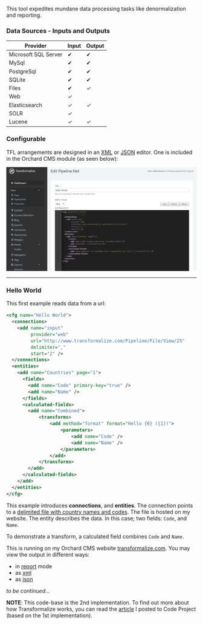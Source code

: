 This tool expedites mundane data processing tasks 
like denormalization and reporting.








### Data Sources - Inputs and Outputs

<table class="table table-condensed">
    <thead>
        <tr>
            <th>Provider</th>
            <th>Input</th>
            <th>Output</th>
        </tr>
    </thead>
    <tbody>
        <tr>
            <td>Microsoft SQL Server</td>
            <td>&#10004;</td>
            <td>&#10004;</td>
        </tr>
        <tr>
            <td>MySql</td>
            <td>&#10004;</td>
            <td>&#10004;</td>
        </tr>
        <tr>
            <td>PostgreSql</td>
            <td>&#10004;</td>
            <td>&#10004;</td>
        </tr>
        <tr>
            <td>SQLite</td>
            <td>&#10004;</td>
            <td>&#10004;</td>
        </tr>
        <tr>
            <td>Files</td>
            <td>&#10004;</td>
            <td>&#10003;</td>
        </tr>
        <tr>
            <td>Web</td>
            <td>&#10003;</td>
            <td> </td>
        </tr>
        <tr>
            <td>Elasticsearch</td>
            <td>&#10003;</td>
            <td>&#10003;</td>
        </tr>
        <tr>
            <td>SOLR</td>
            <td>&#10003;</td>
            <td></td>
        </tr>
        <tr>
            <td>Lucene</td>
            <td>&#10003;</td>
            <td>&#10003;</td>
        </tr>
    </tbody>
</table>

### <a name="CFG"></a>Configurable
TFL arrangements are designed in an [XML](https://en.wikipedia.org/wiki/XML) or
[JSON](https://en.wikipedia.org/wiki/JSON) editor.  One is included in the Orchard CMS module (as seen below):

![Edit in Orchard CMS](Files/edit-hello-world-in-orchard-cms.png)

---

### Hello World

This first example reads data from a url:

```xml
<cfg name="Hello World">
  <connections>
    <add name="input" 
         provider="web" 
         url="http://www.transformalize.com/Pipeline/File/View/25"
         delimiter=","
         start="2" />
  </connections>
  <entities>
    <add name="Countries" page="1">
      <fields>
        <add name="Code" primary-key="true" />
        <add name="Name" />
      </fields>
      <calculated-fields>
        <add name="Combined">
            <transforms>
                <add method="format" format="Hello {0} ({1})">
                    <parameters>
                        <add name="Code" />
                        <add name="Name" />
                    </parameters>
                </add>
            </transforms>
        </add>
      </calculated-fields>
    </add>
  </entities>
</cfg>
```

This example introduces **connections**, and **entities**.
The connection points to a [delimited file with country names and codes](http://www.transformalize.com/Pipeline/File/View/25).  The file 
is hosted on my website.  The entity describes the data.  In this case; two 
fields: `Code`, and `Name`.
 
To demonstrate a transform, a calculated field combines `Code` and `Name`.

This is running on my Orchard CMS website [transformalize.com](http://www.transformalize.com). You may 
view the output in different ways:

* in [report](http://www.transformalize.com/Pipeline/Report/24) mode
* as [xml](http://www.transformalize.com/Pipeline/Api/Run/24)
* as [json](http://www.transformalize.com/Pipeline/Api/Run/24?format=json) 

*to be continued...*

**NOTE**: This code-base is the 2nd implementation.  To find out more about
how Transformalize works, you can read the [article](http://www.codeproject.com/Articles/658971/Transformalizing-NorthWind)
I posted to Code Project (based on the 1st implementation).




